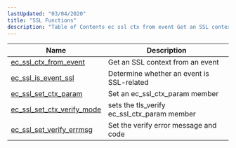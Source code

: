```yaml
---
lastUpdated: "03/04/2020"
title: "SSL Functions"
description: "Table of Contents ec ssl ctx from event Get an SSL context from an event ec ssl is event ssl Determine whether an event is SSL related ec ssl set ctx param Set an ec ssl ctx param member ec ssl set ctx verify mode sets the tls verify ec..."
---
```



| Name                                                                                                                | Description                                 |
|---------------------------------------------------------------------------------------------------------------------|---------------------------------------------|
| [ec_ssl_ctx_from_event](/momentum/3/3-api/apis-ec-ssl-ctx-from-event)           | Get an SSL context from an event            |
| [ec_ssl_is_event_ssl](/momentum/3/3-api/apis-ec-ssl-is-event-ssl)               | Determine whether an event is SSL-related   |
| [ec_ssl_set_ctx_param](/momentum/3/3-api/apis-ec-ssl-set-ctx-param)             | Set an ec_ssl_ctx_param member              |
| [ec_ssl_set_ctx_verify_mode](/momentum/3/3-api/apis-ec-ssl-set-ctx-verify-mode) | sets the tls_verify ec_ssl_ctx_param member |
| [ec_ssl_set_verify_errmsg](/momentum/3/3-api/apis-ec-ssl-set-verify-errmsg)     | Set the verify error message and code       |
